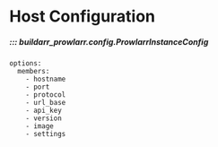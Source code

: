 # Host Configuration

##### ::: buildarr_prowlarr.config.ProwlarrInstanceConfig
    options:
      members:
        - hostname
        - port
        - protocol
        - url_base
        - api_key
        - version
        - image
        - settings
